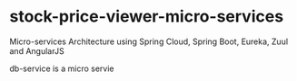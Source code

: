 # stock-price-viewer-micro-services
Micro-services Architecture using Spring Cloud, Spring Boot, Eureka, Zuul and AngularJS

db-service is a micro servie

